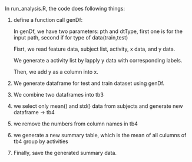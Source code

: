 In run_analysis.R, the code does following things:

1. define a function call genDf:

   In genDf, we have two parameters: pth and dtType, first one is for the input path, second if for type of data(train,test)

   Fisrt, we read feature data, subject list, activity, x data, and y data.
   
   We generate a activity list by lapply y data with corresponding labels.
   
   Then, we add y as a column into x.
  
2. We generate dataframe for test and train dataset using genDf.

3. We combine two dataframes into tb3

4. we select only mean() and std() data from subjects and generate new dataframe -> tb4

5. we remove the numbers from column names in tb4

6. we generate a new summary table, which is the mean of all culumns of tb4 group by activities

7. Finally, save the generated summary data.
